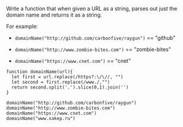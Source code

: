 Write a function that when given a URL as a string, parses out just the domain name and returns it as a string. 

For example:

- `domainName("http://github.com/carbonfive/raygun")` == "github" 

- `domainName("http://www.zombie-bites.com")` == "zombie-bites"

- `domainName("https://www.cnet.com")` == "cnet"

```
function domainName(url){
  let first = url.replace(/https?:\/\//, "")
  let second = first.replace(/www./,"")
  return second.split('.').slice(0,1).join('')
}

domainName("http://github.com/carbonfive/raygun") 
domainName("http://www.zombie-bites.com")
domainName("https://www.cnet.com")
domainName("www.xakep.ru")

```

